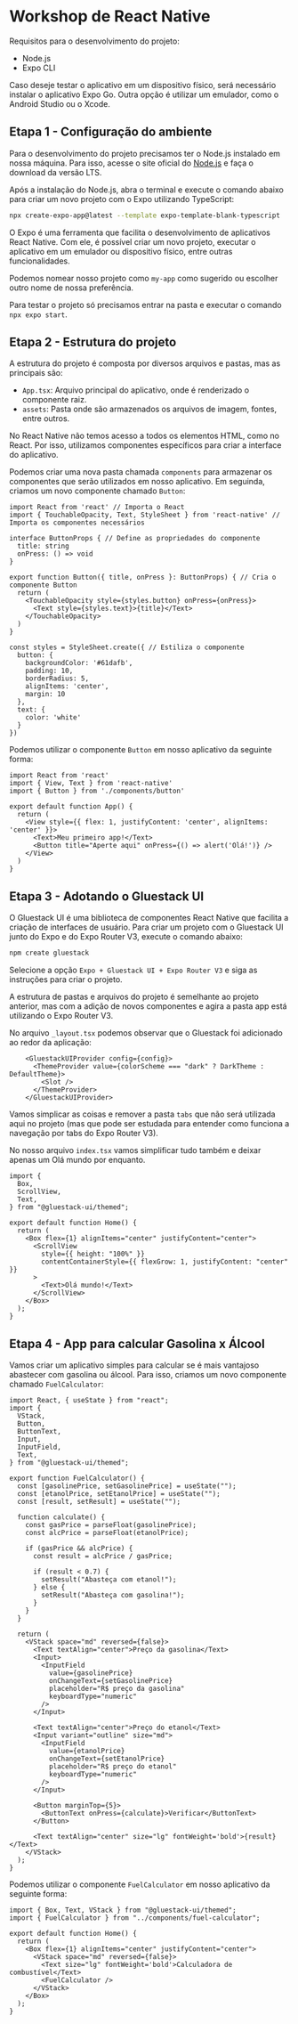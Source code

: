 # Workshop de React Native

Requisitos para o desenvolvimento do projeto:

- Node.js
- Expo CLI

Caso deseje testar o aplicativo em um dispositivo físico, será necessário instalar o aplicativo Expo Go. Outra opção é utilizar um emulador, como o Android Studio ou o Xcode.

## Etapa 1 - Configuração do ambiente

Para o desenvolvimento do projeto precisamos ter o Node.js instalado em nossa máquina. Para isso, acesse o site oficial do [Node.js](https://nodejs.org/en/) e faça o download da versão LTS.

Após a instalação do Node.js, abra o terminal e execute o comando abaixo para criar um novo projeto com o Expo utilizando TypeScript:

```bash
npx create-expo-app@latest --template expo-template-blank-typescript
```

O Expo é uma ferramenta que facilita o desenvolvimento de aplicativos React Native. Com ele, é possível criar um novo projeto, executar o aplicativo em um emulador ou dispositivo físico, entre outras funcionalidades.

Podemos nomear nosso projeto como `my-app` como sugerido ou escolher outro nome de nossa preferência.

Para testar o projeto só precisamos entrar na pasta e executar o comando `npx expo start`.

## Etapa 2 - Estrutura do projeto

A estrutura do projeto é composta por diversos arquivos e pastas, mas as principais são:

- `App.tsx`: Arquivo principal do aplicativo, onde é renderizado o componente raiz.
- `assets`: Pasta onde são armazenados os arquivos de imagem, fontes, entre outros.

No React Native não temos acesso a todos os elementos HTML, como no React. Por isso, utilizamos componentes específicos para criar a interface do aplicativo.

Podemos criar uma nova pasta chamada `components` para armazenar os componentes que serão utilizados em nosso aplicativo. Em seguinda, criamos um novo componente chamado `Button`:

```tsx
import React from 'react' // Importa o React
import { TouchableOpacity, Text, StyleSheet } from 'react-native' // Importa os componentes necessários

interface ButtonProps { // Define as propriedades do componente
  title: string
  onPress: () => void
}

export function Button({ title, onPress }: ButtonProps) { // Cria o componente Button
  return (
    <TouchableOpacity style={styles.button} onPress={onPress}>
      <Text style={styles.text}>{title}</Text>
    </TouchableOpacity>
  )
}

const styles = StyleSheet.create({ // Estiliza o componente
  button: {
    backgroundColor: '#61dafb',
    padding: 10,
    borderRadius: 5,
    alignItems: 'center',
    margin: 10
  },
  text: {
    color: 'white'
  }
})
```

Podemos utilizar o componente `Button` em nosso aplicativo da seguinte forma:

```tsx
import React from 'react'
import { View, Text } from 'react-native'
import { Button } from './components/button'

export default function App() {
  return (
    <View style={{ flex: 1, justifyContent: 'center', alignItems: 'center' }}>
      <Text>Meu primeiro app!</Text>
      <Button title="Aperte aqui" onPress={() => alert('Olá!')} />
    </View>
  )
}
```

## Etapa 3 - Adotando o Gluestack UI

O Gluestack UI é uma biblioteca de componentes React Native que facilita a criação de interfaces de usuário. Para criar um projeto com o Gluestack UI junto do Expo e do Expo Router V3, execute o comando abaixo:

```bash
npm create gluestack
```

Selecione a opção `Expo + Gluestack UI + Expo Router V3` e siga as instruções para criar o projeto.

A estrutura de pastas e arquivos do projeto é semelhante ao projeto anterior, mas com a adição de novos componentes e agira a pasta app está utilizando o Expo Router V3.

No arquivo `_layout.tsx` podemos observar que o Gluestack foi adicionado ao redor da aplicação:

```tsx 
    <GluestackUIProvider config={config}>
      <ThemeProvider value={colorScheme === "dark" ? DarkTheme : DefaultTheme}>
        <Slot />
      </ThemeProvider>
    </GluestackUIProvider>
```

Vamos simplicar as coisas e remover a pasta `tabs` que não será utilizada aqui no projeto (mas que pode ser estudada para entender como funciona a navegação por tabs do Expo Router V3).

No nosso arquivo `index.tsx` vamos simplificar tudo também e deixar apenas um Olá mundo por enquanto.

```tsx
import {
  Box,
  ScrollView,
  Text,
} from "@gluestack-ui/themed";

export default function Home() {
  return (
    <Box flex={1} alignItems="center" justifyContent="center">
      <ScrollView
        style={{ height: "100%" }}
        contentContainerStyle={{ flexGrow: 1, justifyContent: "center" }}
      >
        <Text>Olá mundo!</Text>
      </ScrollView>
    </Box>
  );
}
```

## Etapa 4 - App para calcular Gasolina x Álcool

Vamos criar um aplicativo simples para calcular se é mais vantajoso abastecer com gasolina ou álcool. Para isso, criamos um novo componente chamado `FuelCalculator`:

```tsx
import React, { useState } from "react";
import {
  VStack,
  Button,
  ButtonText,
  Input,
  InputField,
  Text,
} from "@gluestack-ui/themed";

export function FuelCalculator() {
  const [gasolinePrice, setGasolinePrice] = useState("");
  const [etanolPrice, setEtanolPrice] = useState("");
  const [result, setResult] = useState("");

  function calculate() {
    const gasPrice = parseFloat(gasolinePrice);
    const alcPrice = parseFloat(etanolPrice);

    if (gasPrice && alcPrice) {
      const result = alcPrice / gasPrice;

      if (result < 0.7) {
        setResult("Abasteça com etanol!");
      } else {
        setResult("Abasteça com gasolina!");
      }
    }
  }

  return (
    <VStack space="md" reversed={false}>
      <Text textAlign="center">Preço da gasolina</Text>
      <Input>
        <InputField
          value={gasolinePrice}
          onChangeText={setGasolinePrice}
          placeholder="R$ preço da gasolina"
          keyboardType="numeric"
        />
      </Input>

      <Text textAlign="center">Preço do etanol</Text>
      <Input variant="outline" size="md">
        <InputField
          value={etanolPrice}
          onChangeText={setEtanolPrice}
          placeholder="R$ preço do etanol"
          keyboardType="numeric"
        />
      </Input>

      <Button marginTop={5}>
        <ButtonText onPress={calculate}>Verificar</ButtonText>
      </Button>

      <Text textAlign="center" size="lg" fontWeight='bold'>{result}</Text>
    </VStack>
  );
}
```

Podemos utilizar o componente `FuelCalculator` em nosso aplicativo da seguinte forma:

```tsx
import { Box, Text, VStack } from "@gluestack-ui/themed";
import { FuelCalculator } from "../components/fuel-calculator";

export default function Home() {
  return (
    <Box flex={1} alignItems="center" justifyContent="center">
      <VStack space="md" reversed={false}>
        <Text size="lg" fontWeight='bold'>Calculadora de combustível</Text>
        <FuelCalculator />
      </VStack>
    </Box>
  );
}
```